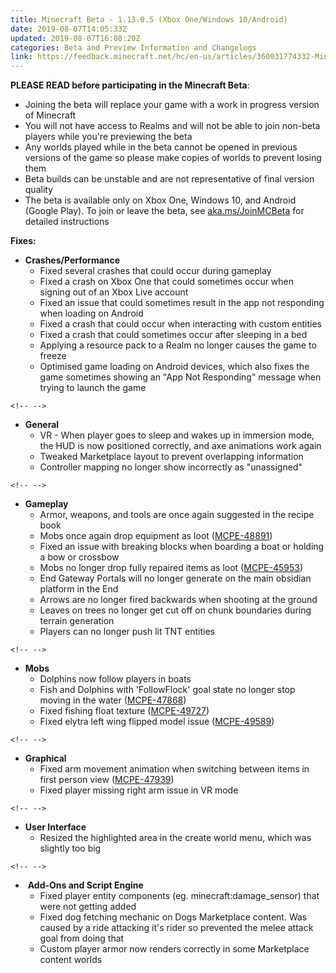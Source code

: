 ```yaml
---
title: Minecraft Beta - 1.13.0.5 (Xbox One/Windows 10/Android)
date: 2019-08-07T14:05:33Z
updated: 2019-08-07T16:08:20Z
categories: Beta and Preview Information and Changelogs
link: https://feedback.minecraft.net/hc/en-us/articles/360031774332-Minecraft-Beta-1-13-0-5-Xbox-One-Windows-10-Android-
---
```


**PLEASE READ before participating in the Minecraft Beta**:

-   Joining the beta will replace your game with a work in progress version of Minecraft
-   You will not have access to Realms and will not be able to join non-beta players while you\'re previewing the beta
-   Any worlds played while in the beta cannot be opened in previous versions of the game so please make copies of worlds to prevent losing them
-   Beta builds can be unstable and are not representative of final version quality
-   The beta is available only on Xbox One, Windows 10, and Android (Google Play). To join or leave the beta, see [aka.ms/JoinMCBeta](https://aka.ms/JoinMCBeta) for detailed instructions

**Fixes:**

-   **Crashes/Performance**
    -   Fixed several crashes that could occur during gameplay 
    -   Fixed a crash on Xbox One that could sometimes occur when signing out of an Xbox Live account
    -   Fixed an issue that could sometimes result in the app not responding when loading on Android
    -   Fixed a crash that could occur when interacting with custom entities
    -   Fixed a crash that could sometimes occur after sleeping in a bed 
    -   Applying a resource pack to a Realm no longer causes the game to freeze
    -   Optimised game loading on Android devices, which also fixes the game sometimes showing an "App Not Responding" message when trying to launch the game

```{=html}
<!-- -->
```
-   **General**
    -   VR - When player goes to sleep and wakes up in immersion mode, the HUD is now positioned correctly, and axe animations work again
    -   Tweaked Marketplace layout to prevent overlapping information
    -   Controller mapping no longer show incorrectly as \"unassigned\" 

```{=html}
<!-- -->
```
-   **Gameplay**
    -   Armor, weapons, and tools are once again suggested in the recipe book
    -   Mobs once again drop equipment as loot ([MCPE-48891](https://bugs.mojang.com/browse/MCPE-48891))
    -   Fixed an issue with breaking blocks when boarding a boat or holding a bow or crossbow
    -   Mobs no longer drop fully repaired items as loot ([MCPE-45953](https://bugs.mojang.com/browse/MCPE-45953))
    -   End Gateway Portals will no longer generate on the main obsidian platform in the End
    -   Arrows are no longer fired backwards when shooting at the ground
    -   Leaves on trees no longer get cut off on chunk boundaries during terrain generation
    -   Players can no longer push lit TNT entities

```{=html}
<!-- -->
```
-   **Mobs**
    -   Dolphins now follow players in boats
    -   Fish and Dolphins with \'FollowFlock\' goal state no longer stop moving in the water ([MCPE-47868](https://bugs.mojang.com/browse/MCPE-47868))
    -   Fixed fishing float texture ([MCPE-49727](https://bugs.mojang.com/browse/MCPE-49727))
    -   Fixed elytra left wing flipped model issue ([MCPE-49589](https://bugs.mojang.com/browse/MCPE-49589)) 

```{=html}
<!-- -->
```
-   **Graphical**
    -   Fixed arm movement animation when switching between items in first person view ([MCPE-47939](https://bugs.mojang.com/browse/MCPE-47939))
    -   Fixed player missing right arm issue in VR mode

```{=html}
<!-- -->
```
-   **User Interface**
    -   Resized the highlighted area in the create world menu, which was slightly too big

```{=html}
<!-- -->
```
-    **Add-Ons and Script Engine**
    -   Fixed player entity components (eg. minecraft:damage_sensor) that were not getting added
    -   Fixed dog fetching mechanic on Dogs Marketplace content. Was caused by a ride attacking it\'s rider so prevented the melee attack goal from doing that
    -   Custom player armor now renders correctly in some Marketplace content worlds
